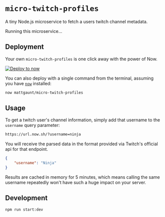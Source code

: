 # `micro-twitch-profiles`

A tiny Node.js microservice to fetch a users twitch channel metadata.

Running this microservice...

## Deployment

Your own `micro-twitch-profiles` is one click away with the power of Now.

[![Deploy to now](https://deploy.now.sh/static/button.svg)](https://deploy.now.sh/?repo=https://github.com/mattgaunt/micro-twitch-profiles)

You can also deploy with a single command from the terminal, assuming you have [`now`](https://now.sh) installed:

```sh
now mattgaunt/micro-twitch-profiles
```

## Usage

To get a twitch user's channel information, simply add that username to the `username` query parameter:

```sh
https://url.now.sh/?username=ninja
```

You will receive the parsed data in the format provided via Twitch's official api for that endpoint.

```JSON
{
    "username": "Ninja"
}
```

Results are cached in memory for 5 minutes, which means calling the same username repeatedly won't have such a huge impact on your server.

## Development

```sh
npm run start:dev
```